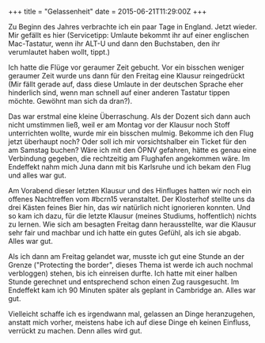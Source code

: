 +++
title = "Gelassenheit"
date = 2015-06-21T11:29:00Z
+++

Zu Beginn des Jahres verbrachte ich ein paar Tage in England. Jetzt wieder. Mir gefällt es hier (Servicetipp: Umlaute bekommt ihr auf einer englischen Mac-Tastatur, wenn ihr ALT-U und dann den Buchstaben, den ihr verumlautet haben wollt, tippt.)

Ich hatte die Flüge vor geraumer Zeit gebucht. Vor ein bisschen weniger geraumer Zeit wurde uns dann für den Freitag eine Klausur reingedrückt (Mir fällt gerade auf, dass diese Umlaute in der deutschen Sprache eher hinderlich sind, wenn man schnell auf einer anderen Tastatur tippen möchte. Gewöhnt man sich da dran?).

Das war erstmal eine kleine Überraschung. Als der Dozent sich dann auch nicht umstimmen ließ, weil er am Montag vor der Klausur noch Stoff unterrichten wollte, wurde mir ein bisschen mulmig. Bekomme ich den Flug jetzt überhaupt noch? Oder soll ich mir vorsichtshalber ein Ticket für den am Samstag buchen? Wäre ich mit den ÖPNV gefahren, hätte es genau eine Verbindung gegeben, die rechtzeitig am Flughafen angekommen wäre. Im Endeffekt nahm mich Juna dann mit bis Karlsruhe und ich bekam den Flug und alles war gut.

Am Vorabend dieser letzten Klausur und des Hinfluges hatten wir noch ein offenes Nachtreffen vom #bcrn15 veranstaltet. Der Klosterhof stellte uns da drei Kästen feines Bier hin, das wir natürlich nicht ignorieren konnten. Und so kam ich dazu, für die letzte Klausur (meines Studiums, hoffentlich) nichts zu lernen. Wie sich am besagten Freitag dann herausstellte, war die Klausur sehr fair und machbar und ich hatte ein gutes Gefühl, als ich sie abgab. Alles war gut.

Als ich dann am Freitag gelandet war, musste ich gut eine Stunde an der Grenze ("Protecting the border", dieses Thema ist werde ich auch nochmal verbloggen) stehen, bis ich einreisen durfte. Ich hatte mit einer halben Stunde gerechnet und entsprechend schon einen Zug rausgesucht. Im Endeffekt kam ich 90 Minuten später als geplant in Cambridge an. Alles war gut.

Vielleicht schaffe ich es irgendwann mal, gelassen an Dinge heranzugehen, anstatt mich vorher, meistens habe ich auf diese Dinge eh keinen Einfluss, verrückt zu machen. Denn alles wird gut.
